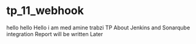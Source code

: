 # tp_11_webhook
hello hello 
Hello i am med amine trabzi 
TP About Jenkins and Sonarqube integration 
Report will be written Later 

